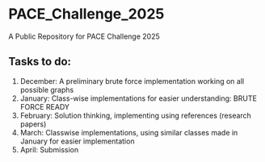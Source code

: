 # PACE_Challenge_2025
A Public Repository for PACE Challenge 2025

## Tasks to do:

1. December: A preliminary brute force implementation working on all possible graphs
2. January: Class-wise implementations for easier understanding: BRUTE FORCE READY
3. February: Solution thinking, implementing using references (research papers)
4. March: Classwise implementations, using similar classes made in January for easier implementation
5. April: Submission